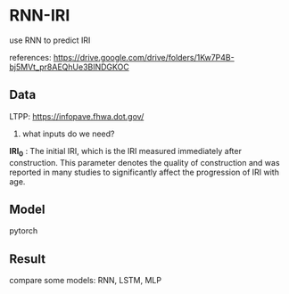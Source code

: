 # RNN-IRI
use RNN to predict IRI

references: https://drive.google.com/drive/folders/1Kw7P4B-bj5MVt_pr8AEQhUe3BINDGKOC

## Data

LTPP: https://infopave.fhwa.dot.gov/

1. what inputs do we need? 

**IRI<sub>0</sub>**  : The initial IRI, which is the IRI measured immediately after construction. This parameter denotes the quality of construction and was reported in many studies to significantly affect the progression of IRI with age.

## Model
pytorch



## Result
compare some models: RNN, LSTM, MLP
